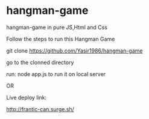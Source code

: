 # hangman-game
hangman-game in pure JS,Html and Css

Follow the steps to run this Hangman Game

git clone https://github.com/Yasir1986/hangman-game

go to the clonned directory

run: node app.js to run it on local server

OR


Live deploy link:

http://frantic-can.surge.sh/
